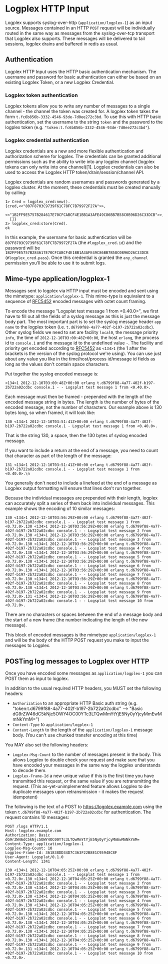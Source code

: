 # Logplex HTTP Input

Logplex supports syslog-over-http (`application/logplex-1`) as an input source. Messages contained in an HTTP `POST` request will be individually routed in the same way as messages from the syslog-over-tcp transport that Logplex also supports. These messages will be delivered to tail sessions, logplex drains and buffered in redis as usual.

## Authentication

Logplex HTTP Input uses the HTTP basic authentication mechanism. The username and password for basic authentication can either be based on an existing Logplex Token, or a new Logplex Credential.

### Logplex token authentication

Logplex tokens allow you to write any number of messages to a single channel - the channel the token was created for. A logplex token takes the form ``t.fc6b856b-3332-4546-93de-7d0ee272c3bd``. To use this with HTTP basic authentication, set the username to the string ``token`` and the password to the logplex token (e.g. `"token:t.fc6b856b-3332-4546-93de-7d0ee272c3bd"`).

### Logplex credential authentication

Logplex credentials are a new and more flexible authentication and authorization scheme for logplex. The credentials can be granted additional permissions such as the ability to write into any logplex channel (logplex tokens can only write into one channel)[1]. Logplex credentials can also be used to access the Logplex HTTP token/drain/session/channel API.

Logplex credentials are random usernames and passwords generated by a logplex cluster. At the moment, these credentials must be created manually by calling:

    1> Cred = logplex_cred:new().
    {cred,<<"807F8703C9739F61C78FC7B79972F27A">>,
      <<"1B2FF9E5757B284617E70CFCABCF4E1BB1A3AFE49C86BB7B58C0B96D26C33DCB">>,
      []}
    2> logplex_cred:store(Cred).
    ok

In this example, the username for basic authentication will be `807F8703C9739F61C78FC7B79972F27A` (the `#logplex_cred.id`) and the password will be `1B2FF9E5757B284617E70CFCABCF4E1BB1A3AFE49C86BB7B58C0B96D26C33DCB` (`#logplex_cred.pass`). Once this credential is granted the `any_channel` permission you'll be able to use it to submit logs.

## Mime-type application/logplex-1

Messages sent to logplex via HTTP input must be encoded and sent using the mimetype: `application/logplex-1`. This mime-type is equivalent to a sequence of [RFC5452](https://tools.ietf.org/html/rfc5424) encoded messages with octet count framing.

To encode the message "Logsplat test message 1 from <0.40.0>", we first have to fill out all the fields of a syslog message as this is just the message body part. The most important part is to set the syslog message header `app name` to the logplex token (i.e. `t.d6799f88-4a77-402f-b197-2b722a02cdbc`). Other syslog fields we need to set are facility `local0`, the message priority `info`, the time of `2012-12-10T03:00:48Z+00:00`, the host `erlang`, the process id to `console.1` and the message id to the undefined value `-`. The facility and priority get encoded according to [RFC5452](https://tools.ietf.org/html/rfc5424) as `<134>1` (the 1 after the brackets is the version of the syslog protocol we're using). You can use just about any value you like in the time/host/process id/message id fields as long as the values don't contain space characters.

Put together the syslog encoded message is:

    <134>1 2012-12-10T03:00:48Z+00:00 erlang t.d6799f88-4a77-402f-b197-2b722a02cdbc console.1 - - Logsplat test message 1 from <0.40.0>.

Each message must then be framed - prepended with the length of the encoded message string in bytes. The length is the number of bytes of the encoded message, not the number of characters. Our example above is 130 bytes long, so when framed, it will look like:

    130 <134>1 2012-12-10T03:51:41Z+00:00 erlang t.d6799f88-4a77-402f-b197-2b722a02cdbc console.1 - Logsplat test message 1 from <0.40.0>.

That is the string 130, a space, then the 130 bytes of syslog encoded message.

If you want to include a return at the end of a message, you need to count that character as part of the length of the message:

    131 <134>1 2012-12-10T03:51:41Z+00:00 erlang t.d6799f88-4a77-402f-b197-2b722a02cdbc console.1 - - Logsplat test message 1 from <0.40.0>.\n

You generally don't need to include a linefeed at the end of a message as Logplex output formatting will ensure that lines don't run together.

Because the individual messages are prepended with their length, logplex can accurately split a series of them back into individual messages. This example shows the encoding of 10 similar messages:

    130 <134>1 2012-12-10T03:56:29Z+00:00 erlang t.d6799f88-4a77-402f-b197-2b722a02cdbc console.1 - - Logsplat test message 1 from <0.72.0>.130 <134>1 2012-12-10T03:56:29Z+00:00 erlang t.d6799f88-4a77-402f-b197-2b722a02cdbc console.1 - - Logsplat test message 2 from <0.72.0>.130 <134>1 2012-12-10T03:56:29Z+00:00 erlang t.d6799f88-4a77-402f-b197-2b722a02cdbc console.1 - - Logsplat test message 3 from <0.72.0>.130 <134>1 2012-12-10T03:56:29Z+00:00 erlang t.d6799f88-4a77-402f-b197-2b722a02cdbc console.1 - - Logsplat test message 4 from <0.72.0>.130 <134>1 2012-12-10T03:56:29Z+00:00 erlang t.d6799f88-4a77-402f-b197-2b722a02cdbc console.1 - - Logsplat test message 5 from <0.72.0>.130 <134>1 2012-12-10T03:56:29Z+00:00 erlang t.d6799f88-4a77-402f-b197-2b722a02cdbc console.1 - - Logsplat test message 6 from <0.72.0>.130 <134>1 2012-12-10T03:56:29Z+00:00 erlang t.d6799f88-4a77-402f-b197-2b722a02cdbc console.1 - - Logsplat test message 7 from <0.72.0>.130 <134>1 2012-12-10T03:56:29Z+00:00 erlang t.d6799f88-4a77-402f-b197-2b722a02cdbc console.1 - - Logsplat test message 8 from <0.72.0>.130 <134>1 2012-12-10T03:56:29Z+00:00 erlang t.d6799f88-4a77-402f-b197-2b722a02cdbc console.1 - - Logsplat test message 9 from <0.72.0>.131 <134>1 2012-12-10T03:56:29Z+00:00 erlang t.d6799f88-4a77-402f-b197-2b722a02cdbc console.1 - - Logsplat test message 10 from <0.72.0>.

There are no characters or spaces between the end of a message body and the start of a new frame (the number indicating the length of the new message).

This block of encoded messages is the mimetype `application/logplex-1` and will be the body of the HTTP POST request you make to input the messages to Logplex.

## POSTing log messages to Logplex over HTTP 

Once you have encoded some messages as `application/logplex-1` you can POST them as input to logplex.

In addition to the usual required HTTP headers, you MUST set the following headers:

* `Authorization` to an appropriate HTTP Basic auth string (e.g. "token:t.d6799f88-4a77-402f-b197-2b722a02cdbc" --> "Basic dG9rZW46dC5kNjc5OWY4OC00YTc3LTQwMmYtYjE5Ny0yYjcyMmEwMmNkYmM=")
* `Content-Type` to `application/logplex-1`
* `Content-Length` to the length of the `application/logplex-1` message body. (You can't use chunked transfer encoding at this time)

You MAY also set the following headers:
* `Logplex-Msg-Count` to the number of messages present in the body. This allows Logplex to double check your request and make sure that you have encoded your messages in the same way the logplex understands to decode them.
* `Logplex-Frame-Id` a new unique value if this is the first time you have transmitted this request, or the same value if you are retransmitting the request. (This as-yet-unimplemented feature allows Logplex to de-duplicate messages upon retransmission - it makes the request idempotent)

The following is the text of a POST to https://logplex.example.com using the token `t.d6799f88-4a77-402f-b197-2b722a02cdbc` for authentication. The request contains 10 messages:

    POST /logs HTTP/1.1
    Host: logplex.example.com
    Authorization: Basic dG9rZW46dC5kNjc5OWY4OC00YTc3LTQwMmYtYjE5Ny0yYjcyMmEwMmNkYmM=
    Content-Type: application/logplex-1
    Logplex-Msg-Count: 10
    Logplex-Frame-Id: 361838DD34D7C363F22B8E1C95948C8F
    User-Agent: Logsplat/0.1.0
    Content-Length: 1341
    
    130 <134>1 2012-12-10T04:05:25Z+00:00 erlang t.d6799f88-4a77-402f-b197-2b722a02cdbc console.1 - - Logsplat test message 1 from <0.72.0>.130 <134>1 2012-12-10T04:05:25Z+00:00 erlang t.d6799f88-4a77-402f-b197-2b722a02cdbc console.1 - - Logsplat test message 2 from <0.72.0>.130 <134>1 2012-12-10T04:05:25Z+00:00 erlang t.d6799f88-4a77-402f-b197-2b722a02cdbc console.1 - - Logsplat test message 3 from <0.72.0>.130 <134>1 2012-12-10T04:05:25Z+00:00 erlang t.d6799f88-4a77-402f-b197-2b722a02cdbc console.1 - - Logsplat test message 4 from <0.72.0>.130 <134>1 2012-12-10T04:05:25Z+00:00 erlang t.d6799f88-4a77-402f-b197-2b722a02cdbc console.1 - - Logsplat test message 5 from <0.72.0>.130 <134>1 2012-12-10T04:05:25Z+00:00 erlang t.d6799f88-4a77-402f-b197-2b722a02cdbc console.1 - - Logsplat test message 6 from <0.72.0>.130 <134>1 2012-12-10T04:05:25Z+00:00 erlang t.d6799f88-4a77-402f-b197-2b722a02cdbc console.1 - - Logsplat test message 7 from <0.72.0>.130 <134>1 2012-12-10T04:05:25Z+00:00 erlang t.d6799f88-4a77-402f-b197-2b722a02cdbc console.1 - - Logsplat test message 8 from <0.72.0>.130 <134>1 2012-12-10T04:05:25Z+00:00 erlang t.d6799f88-4a77-402f-b197-2b722a02cdbc console.1 - - Logsplat test message 9 from <0.72.0>.131 <134>1 2012-12-10T04:05:25Z+00:00 erlang t.d6799f88-4a77-402f-b197-2b722a02cdbc console.1 - - Logsplat test message 10 from <0.72.0>.
